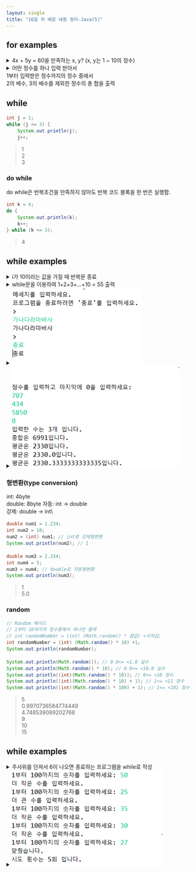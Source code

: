 ```yaml
---
layout: single
title: "16일 차 배운 내용 정리-Java(5)"
---
```

## for examples

<details>
<summary>4x + 5y = 60을 만족하는 x, y? (x, y는 1 ~ 10의 정수)</summary>
<div markdown="1">
  
```java
Scanner scan = new Scanner(System.in);
int x, y = 0;

for (x = 1; x <= 10; x++) {
    for (y = 1; y <= 10; y++) {
        if ((4 * x) + (5 * y) == 60) {
            System.out.println(x + "," + y);
        }
    }
}
```
                       
</div>
</details>

<details>
<summary>어떤 정수를 하나 입력 받아서<br>1부터 입력받은 정수까지의 정수 중에서<br>2의 배수, 3의 배수를 제외한 정수의 총 합을 출력</summary>
<div markdown="1">
  
```java
Scanner scan = new Scanner(System.in);
int num = 0;
num = scan.nextInt();
int sum = 0;

for (int i = 1; i <= num; i++) {
    if (i % 2 != 0 && i % 3 != 0) {
        sum += i;
    }
}
System.out.println(sum);
```
                       
</div>
</details>

## while

```java
int j = 1;
while (j <= 3) {
    System.out.println(j);
    j++;
```

>1\
2\
3

### do while

do while은 반복조건을 만족하지 않아도 반복 코드 블록을 한 번은 실행함.

```java
int k = 4;
do {
    System.out.println(k);
    k++;
} while (k <= 3);
```

>4

## while examples

<details>
<summary>i가 10이라는 값을 가질 때 반복문 종료</summary>
<div markdown="1">
  
```java
boolean run = true;
int i = 0;
while (run) {
    System.out.println(i);
    if (i == 10) {
        run = false;
    }
    i++;
}
```
                       
</div>
</details>

<details>
<summary>while문을 이용하여 1+2+3+...+10 = 55 출력</summary>
<div markdown="1">
  
```java
int j = 1;
int sum1 = 0;

while (j <= 10) {
    System.out.print(j);
    if (j != 10) {
        System.out.print("+");
    } else {
        System.out.print("=");
    }
    sum1 += j;
    j++;
}
System.out.println(sum1);
```
                       
</div>
</details>

<details>
<summary><img src="..\assets\images\2022-04-08 163801.png">
</summary>
<div markdown="1">
  
```java
// 상수는 클래스에서 선언한다.
static final String ANSWER = "종료"; // 관습상 대문자

public static void main(String[] args) {

    Scanner scan = new Scanner(System.in);
    System.out.println("메세지를 입력하세요.");
    System.out.println("프로그램을 종료하려면 '종료'를 입력하세요.");
    String inputString = "";
    // final String answer = "종료"; // final: 변수값 변경 불가
    boolean run = true;
    do {
        System.out.println(">");
        inputString = scan.nextLine();
        System.out.println(inputString);
        if (inputString.equals(ANSWER)) {
            run = false;
        }
    } while (run);
```
                       
</div>
</details>

<details>
<summary><img src="..\assets\images\2022-04-08 163312.png">
</summary>
<div markdown="1">
  
```java
Scanner scan = new Scanner(System.in);
int num = 0;
int sum = 0;
int count = 0;
boolean run = true;
System.out.println("정수를 입력하고 마지막에 0을 입력하세요: ");
do {
    num = scan.nextInt();
    if (num == 0) {
        run = false;
    } else {
        count++;
        sum += num;
    }
} while (run);
System.out.println("입력한 수는 " + count + "개 입니다.");
System.out.println("총합은 " + sum + "입니다.");
System.out.println("평균은 " + sum / count + "입니다.");

// 정수끼리 나눗셈 하고 double 타입에 결과를 대입(자동형변환)
double avg1 = sum / count;
System.out.println("평균은 " + avg1 + "입니다.");

//
double avg2 = (double) sum / count;
System.out.println("평균은 " + avg2 + "입니다.");
```
                       
</div>
</details>

### 형변환(type conversion)

int: 4byte\
double: 8byte
자동: int -> double\
강제: double -> int\

```java
double num1 = 1.234;
int num2 = 10;
num2 = (int) num1; // int로 강제형변환
System.out.println(num2); // 1

double num3 = 2.334;
int num4 = 5;
num3 = num4; // double로 자동형변환
System.out.println(num3);
```

>1\
5.0

### random

```java
// Random 메서드
// 1부터 10까지의 정수중에서 하나만 출력
// int randomNumber = (int) (Math.random() * 끝값) +시작값;
int randomNumber = (int) (Math.random() * 10) +1;
System.out.println(randomNumber);

System.out.println(Math.random()); // 0.0<= <1.0 실수
System.out.println(Math.random() * 10); // 0.0<= <10.0 실수
System.out.println((int)(Math.random() * 10)); // 0<= <10 정수
System.out.println((int)(Math.random() * 10) + 1); // 1<= <11 정수
System.out.println((int)(Math.random() * 100) + 1); // 1<= <101 정수
```

>5\
0.9970736584774449\
4.748539089202768\
9\
10\
15

## while examples

<details>
<summary>주사위를 던져서 6이 나오면 종료하는 프로그램을 while로 작성
</summary>
<div markdown="1">
  
```java
boolean run = true;
while (run) {
    int randomNumber = (int) (Math.random() * 6) + 1;
    if (randomNumber == 6) {
        run = false;
        System.out.print(randomNumber + "이 나와서 종료합니다.");
    } else {
        System.out.println(randomNumber);
    }
}
```
                       
</div>
</details>

<details>
<summary><img src="..\assets\images\2022-04-08 164710.png">
</summary>
<div markdown="1">
  
```java
Scanner scan = new Scanner(System.in);
boolean run = true;
int num = 0;
int count = 0;
int randomN = (int) (Math.random() * 100) + 1;
while (run) {
    System.out.print("1부터 100까지의 숫자를 입력하세요: ");
    num = scan.nextInt();
    if (num < randomN) {
        System.out.println("더 큰 수를 입력하세요.");
    } else if (num > randomN) {
        System.out.println("더 작은 수를 입력하세요.");
    } else {
        run = false;
    }
    count++;
}
System.out.println("맞췄습니다.\n시도 횟수는 " + count + "회 입니다.");
```
                       
</div>
</details>